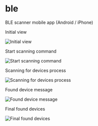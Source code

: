 # ble
BLE scanner mobile app (Android / iPhone)

Initial view

![Initial view](img/Screenshot_20190425-175317.png "Initial view")

Start scanning command

![Start scanning command](img/Screenshot_20190425-175326.png "Start scanning command")

Scanning for devices process

![Scanning for devices process](img/Screenshot_20190425-175332.png "Scanning for devices process")

Found device message

![Found device message](img/Screenshot_20190425-175336.png "Found device message")

Final found devices

![Final found devices](img/Screenshot_20190425-175341.png "Final found devices")
